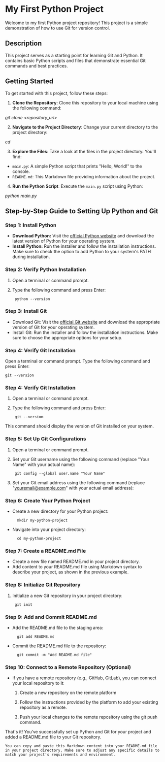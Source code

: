 # My First Python Project

Welcome to my first Python project repository! This project is a simple demonstration of how to use Git for version control.

## Description

This project serves as a starting point for learning Git and Python. It contains basic Python scripts and files that demonstrate essential Git commands and best practices.

## Getting Started

To get started with this project, follow these steps:

1. **Clone the Repository**: Clone this repository to your local machine using the following command:

*git clone <repository_url>*


2. **Navigate to the Project Directory**: Change your current directory to the project directory:

*cd <path>*


3. **Explore the Files**: Take a look at the files in the project directory. You'll find:
- `main.py`: A simple Python script that prints "Hello, World!" to the console.
- `README.md`: This Markdown file providing information about the project.

4. **Run the Python Script**: Execute the `main.py` script using Python:

*python main.py*

## Step-by-Step Guide to Setting Up Python and Git

### Step 1: Install Python

- **Download Python:** Visit the [official Python website](https://www.python.org/downloads/) and download the latest version of Python for your operating system.
- **Install Python:** Run the installer and follow the installation instructions. Make sure to check the option to add Python to your system's PATH during installation.

### Step 2: Verify Python Installation

1. Open a terminal or command prompt.
2. Type the following command and press Enter:

        python --version

### Step 3: Install Git
- Download Git: Visit the [official Git website](https://git-scm.com/) and download the appropriate version of Git for your operating system.
- Install Git: Run the installer and follow the installation instructions. Make sure to choose the appropriate options for your setup.

### Step 4: Verify Git Installation

Open a terminal or command prompt.
Type the following command and press Enter:
    
    git --version

### Step 4: Verify Git Installation

1) Open a terminal or command prompt.
2) Type the following command and press Enter:

        git --version

This command should display the version of Git installed on your system.

### Step 5: Set Up Git Configurations

1) Open a terminal or command prompt.
2) Set your Git username using the following command (replace "Your Name" with your actual name):

        git config --global user.name "Your Name"

3) Set your Git email address using the following command (replace "youremail@example.com" with your actual email address):

### Step 6: Create Your Python Project

- Create a new directory for your Python project:

        mkdir my-python-project
- Navigate into your project directory:
        
        cd my-python-project

### Step 7: Create a README.md File
- Create a new file named README.md in your project directory.
- Add content to your README.md file using Markdown syntax to describe your project, as shown in the previous example.

### Step 8: Initialize Git Repository

1) Initialize a new Git repository in your project directory:

        git init

### Step 9: Add and Commit README.md

- Add the README.md file to the staging area:

        git add README.md

- Commit the README.md file to the repository:

        git commit -m "Add README.md file"

### Step 10: Connect to a Remote Repository (Optional)
- If you have a remote repository (e.g., GitHub, GitLab), you can connect your local repository to it:
    1) Create a new repository on the remote platform

    2) Follow the instructions provided by the platform to add your existing repository as a remote.
    3) Push your local changes to the remote repository using the git push command.

That's it! You've successfully set up Python and Git for your project and added a README.md file to your Git repository.


    You can copy and paste this Markdown content into your README.md file in your project directory. Make sure to adjust any specific details to match your project's requirements and environment.


